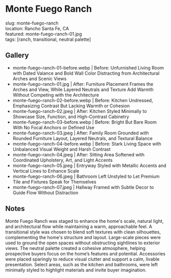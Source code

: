 # Monte Fuego Ranch  
slug: monte-fuego-ranch  
location: Rancho Santa Fe, CA  
featured: monte-fuego-ranch-01.jpg  
tags: [ranch, transitional, neutral palette]

## Gallery  
- monte-fuego-ranch-01-before.webp | Before: Unfurnished Living Room with Dated Valance and Bold Wall Color Distracting from Architectural Arches and Scenic Views  
- monte-fuego-ranch-01.jpg | After: Furniture Placement Frames the Arches and View, While Layered Neutrals and Texture Add Warmth Without Competing with the Architecture  
- monte-fuego-ranch-02-before.webp | Before: Kitchen Undressed, Emphasizing Contrast But Lacking Warmth or Cohesion  
- monte-fuego-ranch-02.jpeg | After: Kitchen Styled Minimally to Showcase Size, Function, and High-Contrast Cabinetry  
- monte-fuego-ranch-03-before.webp | Before: Bright But Bare Room With No Focal Anchors or Defined Use  
- monte-fuego-ranch-03.jpeg | After: Family Room Grounded with Rounded Furniture Layout, Layered Neutrals, and Textural Balance  
- monte-fuego-ranch-04-before.webp | Before: Stark Living Space with Unbalanced Visual Weight and Harsh Contrast  
- monte-fuego-ranch-04.jpeg | After: Sitting Area Softened with Coordinated Upholstery, Art, and Light Accents  
- monte-fuego-ranch-05.jpeg | Entryway Styled with Metallic Accents and Vertical Lines to Enhance Scale  
- monte-fuego-ranch-06.jpeg | Bathroom Left Unstyled to Let Premium Tile and Fixtures Speak for Themselves  
- monte-fuego-ranch-07.jpeg | Hallway Framed with Subtle Decor to Guide Flow Without Distraction  

## Notes  
Monte Fuego Ranch was staged to enhance the home's scale, natural light, and architectural flow while maintaining a warm, approachable feel. A transitional style was chosen to blend soft textures with clean silhouettes, complementing the home's structure and layout. Large-scale pieces were used to ground the open spaces without obstructing sightlines to exterior views. The neutral palette created a cohesive atmosphere, helping prospective buyers focus on the home’s features and potential. Accessories were placed sparingly to reduce visual clutter and support a calm, livable presentation. Select areas, such as the kitchen and bathrooms, were left minimally styled to highlight materials and invite buyer imagination.
